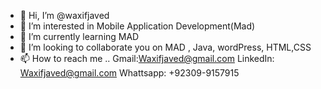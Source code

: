 - 👋 Hi, I’m @waxifjaved
- 👀 I’m interested in Mobile Application Development(Mad)
- 🌱 I’m currently learning MAD
- 💞️ I’m looking to collaborate you on MAD , Java, wordPress, HTML,CSS
- 📫 How to reach me ..
Gmail:Waxifjaved@gmail.com
LinkedIn: Waxifjaved@gmail.com
Whattsapp: +92309-9157915


<!---
waxifjaved/waxifjaved is a ✨ special ✨ repository because its `README.md` (this file) appears on your GitHub profile.
You can click the Preview link to take a look at your changes.
--->
